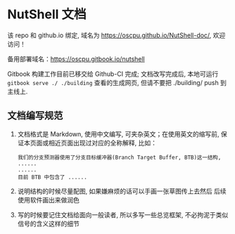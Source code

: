 # NutShell 文档

该 repo 和 github.io 绑定, 域名为 https://oscpu.github.io/NutShell-doc/, 欢迎访问！

备用部署域名：https://oscpu.gitbook.io/nutshell

Gitbook 构建工作目前已移交给 Github-CI 完成; 文档改写完成后, 本地可运行 `gitbook serve ./ ./building` 查看的生成网页, 但请不要把 ./building/ push 到主线上.



## 文档编写规范

1. 文档格式是 Markdown, 使用中文编写, 可夹杂英文；在使用英文的缩写前, 保证本页面或相近页面出现过对应的全称解释, 比如：

   ```
   我们的分支预测器使用了分支目标缓冲器(Branch Target Buffer, BTB)这一结构, ......
   ......
   目前 BTB 中包含了 ......
   ```

2. 说明结构的时候尽量配图, 如果嫌麻烦的话可以手画一张草图传上去然后 后续使用软件画出来做润色

3. 写的时候要记住文档给面向一般读者, 所以多写一些总览框架, 不必拘泥于类似信号的含义这样的细节



